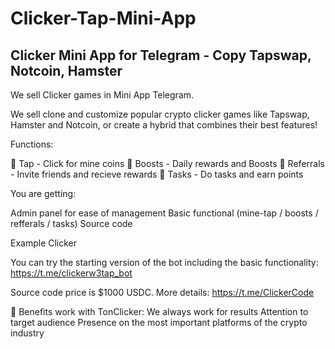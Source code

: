 # Clicker-Tap-Mini-App
Clicker Mini App for Telegram - Copy Tapswap, Notcoin, Hamster
------------------------------------------------------------------------------
We sell Clicker games in Mini App Telegram.

We sell clone and customize popular crypto clicker games like Tapswap, Hamster and Notcoin, or create a hybrid that combines their best features!

Functions:

🤘 Tap - Click for mine coins
🚀 Boosts - Daily rewards and Boosts
🤝 Referrals - Invite friends and recieve rewards
📝 Tasks - Do tasks and earn points

You are getting:

Admin panel for ease of management
Basic functional (mine-tap / boosts / refferals / tasks)
Source code

Example Clicker

You can try the starting version of the bot including the basic functionality: https://t.me/clickerw3tap_bot

Source code price is $1000 USDC. More details: https://t.me/ClickerCode

💎 Benefits work with TonClicker:
We always work for results
Attention to target audience
Presence on the most important platforms of the crypto industry
